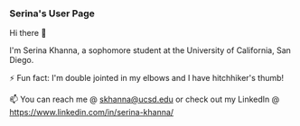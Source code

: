 ### Serina's User Page 

Hi there 👋

I'm Serina Khanna, a sophomore student at the University of California, San Diego.

⚡ Fun fact: I'm double jointed in my elbows and I have hitchhiker's thumb!

📫 You can reach me @ skhanna@ucsd.edu or check out my LinkedIn @ https://www.linkedin.com/in/serina-khanna/

<!--
**helloserina/helloserina** is a ✨ _special_ ✨ repository because its `README.md` (this file) appears on your GitHub profile.

Here are some ideas to get you started:

- 🔭 I’m currently working on ...
- 🌱 I’m currently learning ...
- 👯 I’m looking to collaborate on ...
- 🤔 I’m looking for help with ...
- 💬 Ask me about ...
- 📫 How to reach me: ...
- 😄 Pronouns: ...
- ⚡ Fun fact: ...
-->
